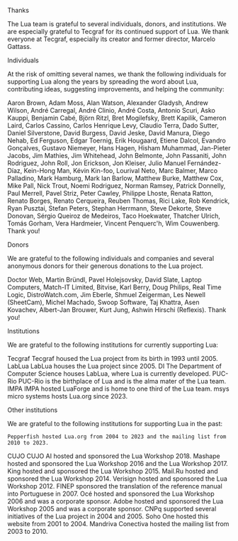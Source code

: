 Thanks

The Lua team is grateful to several individuals, donors, and institutions. We are especially grateful to Tecgraf for its continued support of Lua. We thank everyone at Tecgraf, especially its creator and former director, Marcelo Gattass.

Individuals

At the risk of omitting several names, we thank the following individuals for supporting Lua along the years by spreading the word about Lua, contributing ideas, suggesting improvements, and helping the community:

Aaron Brown, Adam Moss, Alan Watson, Alexander Gladysh, Andrew Wilson, André Carregal, André Clinio, André Costa, Antonio Scuri, Asko Kauppi, Benjamin Cabé, Björn Ritzl, Bret Mogilefsky, Brett Kapilik, Cameron Laird, Carlos Cassino, Carlos Henrique Levy, Claudio Terra, Dado Sutter, Daniel Silverstone, David Burgess, David Jeske, David Manura, Diego Nehab, Ed Ferguson, Edgar Toernig, Erik Hougaard, Etiene Dalcol, Evandro Gonçalves, Gustavo Niemeyer, Hans Hagen, Hisham Muhammad, Jan-Pieter Jacobs, Jim Mathies, Jim Whitehead, John Belmonte, John Passaniti, John Rodriguez, John Roll, Jon Erickson, Jon Kleiser, Julio Manuel Fernández-Díaz, Kein-Hong Man, Kévin Kin-foo, Lourival Neto, Marc Balmer, Marco Palladino, Mark Hamburg, Mark Ian Barlow, Matthew Burke, Matthew Cox, Mike Pall, Nick Trout, Noemi Rodriguez, Norman Ramsey, Patrick Donnelly, Paul Merrell, Pavel Striz, Peter Cawley, Philippe Lhoste, Renata Ratton, Renato Borges, Renato Cerqueira, Reuben Thomas, Rici Lake, Rob Kendrick, Ryan Pusztai, Stefan Peters, Stephan Herrmann, Steve Dekorte, Steve Donovan, Sérgio Queiroz de Medeiros, Taco Hoekwater, Thatcher Ulrich, Tomás Gorham, Vera Hardmeier, Vincent Penquerc'h, Wim Couwenberg.
Thank you!

Donors

We are grateful to the following individuals and companies and several anonymous donors for their generous donations to the Lua project.

Doctor Web, Martin Bründl, Pavel Holejsovsky, David Slate, Laptop Computers, Match-IT Limited, Bitvise, Karl Berry, Doug Philips, Real Time Logic, DistroWatch.com, Jim Eberle, Shmuel Zeigerman, Les Newell (SheetCam), Michel Machado, Swoop Software, Taj Khattra, Asen Kovachev, Albert-Jan Brouwer, Kurt Jung, Ashwin Hirschi (Reflexis).
Thank you!

Institutions

We are grateful to the following institutions for currently supporting Lua:

Tecgraf	Tecgraf housed the Lua project from its birth in 1993 until 2005.
LabLua	LabLua houses the Lua project since 2005.
DI	The Department of Computer Science houses LabLua, where Lua is currently developed.
PUC-Rio	PUC-Rio is the birthplace of Lua and is the alma mater of the Lua team.
IMPA	IMPA hosted LuaForge and is home to one third of the Lua team.
msys	micro systems hosts Lua.org since 2023.

Other institutions

We are grateful to the following institutions for supporting Lua in the past:

	Pepperfish hosted Lua.org from 2004 to 2023 and the mailing list from 2010 to 2023.
CUJO	CUJO AI hosted and sponsored the Lua Workshop 2018.
	Mashape hosted and sponsored the Lua Workshop 2016 and the Lua Workshop 2017.
	King hosted and sponsored the Lua Workshop 2015.
	Mail.Ru hosted and sponsored the Lua Workshop 2014.
	Verisign hosted and sponsored the Lua Workshop 2012.
	FINEP sponsored the translation of the reference manual into Portuguese in 2007.
	Océ hosted and sponsored the Lua Workshop 2006 and was a corporate sponsor.
	Adobe hosted and sponsored the Lua Workshop 2005 and was a corporate sponsor.
	CNPq supported several initiatives of the Lua project in 2004 and 2005.
	Soho One hosted this website from 2001 to 2004.
	Mandriva Conectiva hosted the mailing list from 2003 to 2010.
